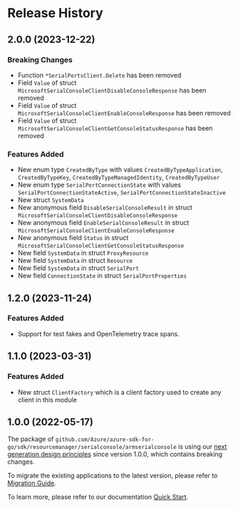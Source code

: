 # Release History

## 2.0.0 (2023-12-22)
### Breaking Changes

- Function `*SerialPortsClient.Delete` has been removed
- Field `Value` of struct `MicrosoftSerialConsoleClientDisableConsoleResponse` has been removed
- Field `Value` of struct `MicrosoftSerialConsoleClientEnableConsoleResponse` has been removed
- Field `Value` of struct `MicrosoftSerialConsoleClientGetConsoleStatusResponse` has been removed

### Features Added

- New enum type `CreatedByType` with values `CreatedByTypeApplication`, `CreatedByTypeKey`, `CreatedByTypeManagedIdentity`, `CreatedByTypeUser`
- New enum type `SerialPortConnectionState` with values `SerialPortConnectionStateActive`, `SerialPortConnectionStateInactive`
- New struct `SystemData`
- New anonymous field `DisableSerialConsoleResult` in struct `MicrosoftSerialConsoleClientDisableConsoleResponse`
- New anonymous field `EnableSerialConsoleResult` in struct `MicrosoftSerialConsoleClientEnableConsoleResponse`
- New anonymous field `Status` in struct `MicrosoftSerialConsoleClientGetConsoleStatusResponse`
- New field `SystemData` in struct `ProxyResource`
- New field `SystemData` in struct `Resource`
- New field `SystemData` in struct `SerialPort`
- New field `ConnectionState` in struct `SerialPortProperties`


## 1.2.0 (2023-11-24)
### Features Added

- Support for test fakes and OpenTelemetry trace spans.


## 1.1.0 (2023-03-31)
### Features Added

- New struct `ClientFactory` which is a client factory used to create any client in this module


## 1.0.0 (2022-05-17)

The package of `github.com/Azure/azure-sdk-for-go/sdk/resourcemanager/serialconsole/armserialconsole` is using our [next generation design principles](https://azure.github.io/azure-sdk/general_introduction.html) since version 1.0.0, which contains breaking changes.

To migrate the existing applications to the latest version, please refer to [Migration Guide](https://aka.ms/azsdk/go/mgmt/migration).

To learn more, please refer to our documentation [Quick Start](https://aka.ms/azsdk/go/mgmt).